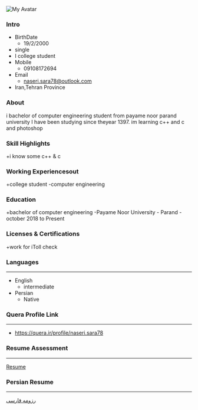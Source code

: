 ![My Avatar](
https://avatars3.githubusercontent.com/u/72061364?s=400&u=20eae31c4fa6c199ee72b9216b01f388dfcecbf6&v=4)
### Intro

+ BirthDate
  - 19/2/2000
+ single
+ I college student
+ Mobile
  - 09108172694
+ Email
  - naseri.sara78@outlook.com
+ Iran,Tehran Province  



### About

i bachelor of computer engineering student from payame noor parand university I have been studying since theyear 1397. im learning c++ and c and photoshop

### Skill Highlights

+i know some c++ & c


### Working Experiencesout

+college student
 -computer engineering

### Education
+bachelor of computer engineering
   -Payame Noor University - Parand
     -october 2018 to Present

### Licenses & Certifications
+work for iToll check

### Languages
---
+ English 
  - intermediate
+ Persian
  - Native

 
 ### Quera Profile Link
---
+ https://quera.ir/profile/naseri.sara78


### Resume Assessment

---

[Resume](/assessment/assessment.pdf)

### Persian Resume

---

[رزومه فارسی](/master/index-fa.md)
